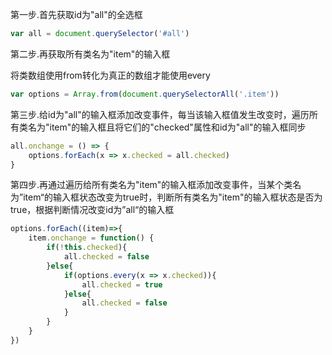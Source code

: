 第一步.首先获取id为"all"的全选框

~~~js
var all = document.querySelector('#all')
~~~

第二步.再获取所有类名为"item"的输入框

将类数组使用from转化为真正的数组才能使用every

~~~js
var options = Array.from(document.querySelectorAll('.item'))
~~~

第三步.给id为"all"的输入框添加改变事件，每当该输入框值发生改变时，遍历所有类名为"item"的输入框且将它们的"checked"属性和id为"all"的输入框同步

~~~js
all.onchange = () => {
    options.forEach(x => x.checked = all.checked)
}
~~~

第四步.再通过遍历给所有类名为"item"的输入框添加改变事件，当某个类名为”item“的输入框状态改变为true时，判断所有类名为"item"的输入框状态是否为true，根据判断情况改变id为”all“的输入框

~~~js
options.forEach((item)=>{
    item.onchange = function() {
        if(!this.checked){
            all.checked = false
        }else{
            if(options.every(x => x.checked)){
                all.checked = true
            }else{
                all.checked = false
            }
        }
    }
})
~~~



